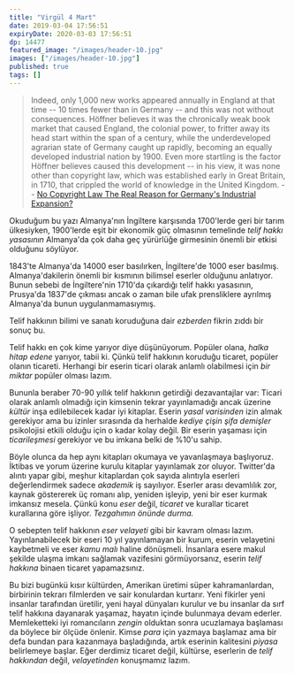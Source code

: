 ```yaml
---
title: "Virgül 4 Mart"
date: 2019-03-04 17:56:51
expiryDate: 2020-03-03 17:56:51
dp: 14477
featured_image: "/images/header-10.jpg"
images: ["/images/header-10.jpg"]
published: true
tags: []
---
```




> Indeed, only 1,000 new works appeared annually in England at that time -- 10
> times fewer than in Germany -- and this was not without consequences. Höffner
> believes it was the chronically weak book market that caused England, the
> colonial power, to fritter away its head start within the span of a century,
> while the underdeveloped agrarian state of Germany caught up rapidly, becoming
> an equally developed industrial nation by 1900. Even more startling is the
> factor Höffner believes caused this development -- in his view, it was none
> other than copyright law, which was established early in Great Britain, in
> 1710, that crippled the world of knowledge in the United Kingdom. -- [No
> Copyright Law The Real Reason for Germany's Industrial Expansion?
> ](http://www.spiegel.de/international/zeitgeist/no-copyright-law-the-real-reason-for-germany-s-industrial-expansion-a-710976.html)

Okuduğum bu yazı Almanya'nın İngiltere karşısında 1700'lerde geri bir tarım
ülkesiyken, 1900'lerde eşit bir ekonomik güç olmasının temelinde *telif hakkı
yasasının* Almanya'da çok daha geç yürürlüğe girmesinin önemli bir etkisi
olduğunu söylüyor.

1843'te Almanya'da 14000 eser basılırken, İngiltere'de 1000 eser basılmış.
Almanya'dakilerin önemli bir kısmının bilimsel eserler olduğunu anlatıyor. Bunun
sebebi de İngiltere'nin 1710'da çıkardığı telif hakkı yasasının, Prusya'da
1837'de çıkması ancak o zaman bile ufak prensliklere ayrılmış Almanya'da bunun
uygulanmamasıymış.

Telif hakkının bilimi ve sanatı koruduğuna dair *ezberden* fikrin zıddı bir
sonuç bu.

Telif hakkı en çok kime yarıyor diye düşünüyorum. Popüler olana, *halka hitap
edene* yarıyor, tabii ki. Çünkü telif hakkının koruduğu ticaret, popüler olanın
ticareti. Herhangi bir eserin ticari olarak anlamlı olabilmesi için *bir miktar*
popüler olması lazım.

Bununla beraber 70-90 yıllık telif hakkının getirdiği dezavantajlar var: Ticari
olarak anlamlı olmadığı için kimsenin tekrar yayınlamadığı ancak üzerine
*kültür* inşa edilebilecek kadar iyi kitaplar. Eserin *yasal varisinden* izin
almak gerekiyor ama bu izinler sırasında da herhalde *kediye çişin şifa
demişler* psikolojisi etkili olduğu için o kadar kolay değil. Bir eserin
yaşaması için *ticarileşmesi* gerekiyor ve bu imkana belki de %10'u sahip. 

Böyle olunca da hep aynı kitapları okumaya ve yavanlaşmaya başlıyoruz. İktibas
ve yorum üzerine kurulu kitaplar yayınlamak zor oluyor. Twitter'da alıntı yapar
gibi, meşhur kitaplardan çok sayıda alıntıyla eserleri değerlendirmek sadece
*akademik* iş sayılıyor. Eserler arası devamlılık zor, kaynak göstererek üç
romanı alıp, yeniden işleyip, yeni bir eser kurmak imkansız mesela. Çünkü konu
*eser* değil, *ticaret* ve kurallar ticaret kurallarına göre işliyor.
*Tezgahımın önünde durma.*

O sebepten telif hakkının *eser velayeti* gibi bir kavram olması lazım.
Yayınlanabilecek bir eseri 10 yıl yayınlamayan bir kurum, eserin velayetini
kaybetmeli ve eser *kamu malı* haline dönüşmeli. İnsanlara esere makul şekilde
ulaşma imkanı sağlamak vazifesini görmüyorsanız, eserin *telif hakkına* binaen
ticaret yapamazsınız. 

Bu bizi bugünkü kısır kültürden, Amerikan üretimi süper kahramanlardan,
birbirinin tekrarı filmlerden ve sair konulardan kurtarır. Yeni fikirler yeni
insanlar tarafından üretilir, yeni hayal dünyaları kurulur ve bu insanlar da
sırf telif hakkına dayanarak yaşamaz, hayatın içinde bulunmaya devam ederler.
Memleketteki iyi romancıların *zengin* olduktan sonra ucuzlamaya başlaması da
böylece bir ölçüde önlenir. Kimse *para* için yazmaya başlamaz ama bir defa
bundan para kazanmaya başladığında, artık eserinin kalitesini *piyasa*
belirlemeye başlar. Eğer derdimiz ticaret değil, kültürse, eserlerin de *telif
hakkından* değil, *velayetinden* konuşmamız lazım. 

